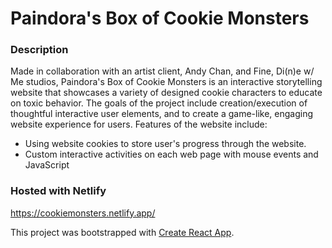 # Paindora's Box of Cookie Monsters

### Description

Made in collaboration with an artist client, Andy Chan, and Fine, Di(n)e w/ Me studios, Paindora's Box of Cookie Monsters is an interactive storytelling website that showcases a variety of designed cookie characters to educate on toxic behavior. The goals of the project include creation/execution of thoughtful interactive user elements, and to create a game-like, engaging website experience for users. Features of the website include:

- Using website cookies to store user's progress through the website.
- Custom interactive activities on each web page with mouse events and JavaScript

### Hosted with Netlify

https://cookiemonsters.netlify.app/

This project was bootstrapped with [Create React App](https://github.com/facebook/create-react-app).


